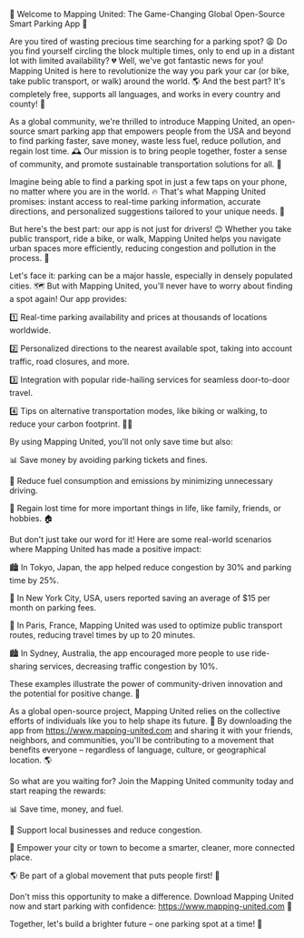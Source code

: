 🎉 Welcome to Mapping United: The Game-Changing Global Open-Source Smart Parking App 🚀

Are you tired of wasting precious time searching for a parking spot? 😩 Do you find yourself circling the block multiple times, only to end up in a distant lot with limited availability? 💔 Well, we've got fantastic news for you! Mapping United is here to revolutionize the way you park your car (or bike, take public transport, or walk) around the world. 🌎 And the best part? It's completely free, supports all languages, and works in every country and county! 🤯

As a global community, we're thrilled to introduce Mapping United, an open-source smart parking app that empowers people from the USA and beyond to find parking faster, save money, waste less fuel, reduce pollution, and regain lost time. 🕰️ Our mission is to bring people together, foster a sense of community, and promote sustainable transportation solutions for all. 🌈

Imagine being able to find a parking spot in just a few taps on your phone, no matter where you are in the world. 🔥 That's what Mapping United promises: instant access to real-time parking information, accurate directions, and personalized suggestions tailored to your unique needs. 📍

But here's the best part: our app is not just for drivers! 😊 Whether you take public transport, ride a bike, or walk, Mapping United helps you navigate urban spaces more efficiently, reducing congestion and pollution in the process. 🌆

Let's face it: parking can be a major hassle, especially in densely populated cities. 🗺️ But with Mapping United, you'll never have to worry about finding a spot again! Our app provides:

1️⃣ Real-time parking availability and prices at thousands of locations worldwide.

2️⃣ Personalized directions to the nearest available spot, taking into account traffic, road closures, and more.

3️⃣ Integration with popular ride-hailing services for seamless door-to-door travel.

4️⃣ Tips on alternative transportation modes, like biking or walking, to reduce your carbon footprint. 🚴‍♀️

By using Mapping United, you'll not only save time but also:

📊 Save money by avoiding parking tickets and fines.

💸 Reduce fuel consumption and emissions by minimizing unnecessary driving.

🌟 Regain lost time for more important things in life, like family, friends, or hobbies. 🏠

But don't just take our word for it! Here are some real-world scenarios where Mapping United has made a positive impact:

🏙️ In Tokyo, Japan, the app helped reduce congestion by 30% and parking time by 25%.

🌃 In New York City, USA, users reported saving an average of $15 per month on parking fees.

🚂 In Paris, France, Mapping United was used to optimize public transport routes, reducing travel times by up to 20 minutes.

🏙️ In Sydney, Australia, the app encouraged more people to use ride-sharing services, decreasing traffic congestion by 10%.

These examples illustrate the power of community-driven innovation and the potential for positive change. 🌈

As a global open-source project, Mapping United relies on the collective efforts of individuals like you to help shape its future. 💪 By downloading the app from https://www.mapping-united.com and sharing it with your friends, neighbors, and communities, you'll be contributing to a movement that benefits everyone – regardless of language, culture, or geographical location. 🌎

So what are you waiting for? Join the Mapping United community today and start reaping the rewards:

📊 Save time, money, and fuel.

💸 Support local businesses and reduce congestion.

🌟 Empower your city or town to become a smarter, cleaner, more connected place.

🌎 Be part of a global movement that puts people first! 🤝

Don't miss this opportunity to make a difference. Download Mapping United now and start parking with confidence: https://www.mapping-united.com 🚀

Together, let's build a brighter future – one parking spot at a time! 💫